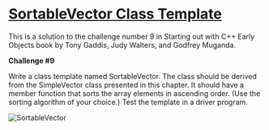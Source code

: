 # [SortableVector Class Template](https://github.com/fkotey/SortableVector)


This is a solution to the challenge number 9 in Starting out with C++  Early Objects book by Tony Gaddis, Judy Walters, and Godfrey Muganda.

**Challenge #9**

Write a class template named SortableVector. The class should be derived from the
SimpleVector class presented in this chapter. It should have a member function that sorts
the array elements in ascending order. (Use the sorting algorithm of your choice.) Test the
template in a driver program.


  
![SortableVector](https://github.com/fkotey/Cpp_Projects/tree/master/SortableVector/img/SortVectTest.jpg)  
